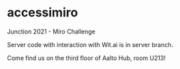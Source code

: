 # accessimiro
 Junction 2021 - Miro Challenge

Server code with interaction with Wit.ai is in server branch.

Come find us on the third floor of Aalto Hub, room U213! 
